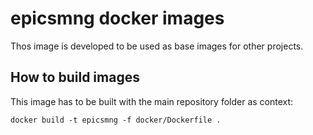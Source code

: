 # epicsmng docker images

Thos image is developed to be used as base images for other projects.

## How to build images

This image has to be built with the main repository folder as context:

``docker build -t epicsmng -f docker/Dockerfile .``
